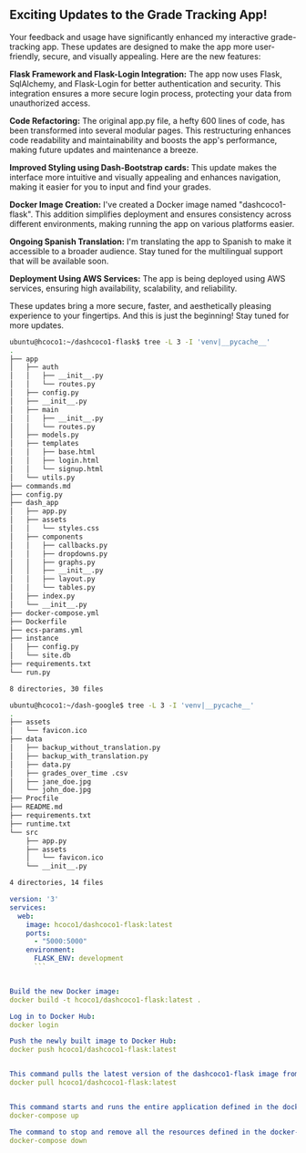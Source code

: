 ## Exciting Updates to the Grade Tracking App!

Your feedback and usage have significantly enhanced my interactive grade-tracking app. These updates are designed to make the app more user-friendly, secure, and visually appealing. Here are the new features:

**Flask Framework and Flask-Login Integration:** The app now uses Flask, SqlAlchemy, and Flask-Login for better authentication and security. This integration ensures a more secure login process, protecting your data from unauthorized access.

**Code Refactoring:** The original app.py file, a hefty 600 lines of code, has been transformed into several modular pages. This restructuring enhances code readability and maintainability and boosts the app's performance, making future updates and maintenance a breeze. 

**Improved Styling using Dash-Bootstrap cards:** This update makes the interface more intuitive and visually appealing and enhances navigation, making it easier for you to input and find your grades.

**Docker Image Creation:** I've created a Docker image named "dashcoco1-flask". This addition simplifies deployment and ensures consistency across different environments, making running the app on various platforms easier.

**Ongoing Spanish Translation:** I'm translating the app to Spanish to make it accessible to a broader audience. Stay tuned for the multilingual support that will be available soon.

**Deployment Using AWS Services:** The app is being deployed using AWS services, ensuring high availability, scalability, and reliability. 

These updates bring a more secure, faster, and aesthetically pleasing experience to your fingertips. And this is just the beginning! Stay tuned for more updates.


```bash
ubuntu@hcoco1:~/dashcoco1-flask$ tree -L 3 -I 'venv|__pycache__'
.
├── app
│   ├── auth
│   │   ├── __init__.py
│   │   └── routes.py
│   ├── config.py
│   ├── __init__.py
│   ├── main
│   │   ├── __init__.py
│   │   └── routes.py
│   ├── models.py
│   ├── templates
│   │   ├── base.html
│   │   ├── login.html
│   │   └── signup.html
│   └── utils.py
├── commands.md
├── config.py
├── dash_app
│   ├── app.py
│   ├── assets
│   │   └── styles.css
│   ├── components
│   │   ├── callbacks.py
│   │   ├── dropdowns.py
│   │   ├── graphs.py
│   │   ├── __init__.py
│   │   ├── layout.py
│   │   └── tables.py
│   ├── index.py
│   └── __init__.py
├── docker-compose.yml
├── Dockerfile
├── ecs-params.yml
├── instance
│   ├── config.py
│   └── site.db
├── requirements.txt
└── run.py

8 directories, 30 files
```


```bash
ubuntu@hcoco1:~/dash-google$ tree -L 3 -I 'venv|__pycache__'
.
├── assets
│   └── favicon.ico
├── data
│   ├── backup_without_translation.py
│   ├── backup_with_translation.py
│   ├── data.py
│   ├── grades_over_time .csv
│   ├── jane_doe.jpg
│   └── john_doe.jpg
├── Procfile
├── README.md
├── requirements.txt
├── runtime.txt
└── src
    ├── app.py
    ├── assets
    │   └── favicon.ico
    └── __init__.py

4 directories, 14 files
```



```yml
version: '3'
services:
  web:
    image: hcoco1/dashcoco1-flask:latest
    ports:
      - "5000:5000"
    environment:
      FLASK_ENV: development
      ```


Build the new Docker image:
docker build -t hcoco1/dashcoco1-flask:latest .

Log in to Docker Hub:
docker login

Push the newly built image to Docker Hub:
docker push hcoco1/dashcoco1-flask:latest


This command pulls the latest version of the dashcoco1-flask image from the Docker Hub repository owned by the user hcoco1. It ensures that the local Docker environment has the most recent version of the specified Docker image:
docker pull hcoco1/dashcoco1-flask:latest


This command starts and runs the entire application defined in the docker-compose.yml file. Docker Compose is a tool for defining and running multi-container Docker applications:
docker-compose up

The command to stop and remove all the resources defined in the docker-compose.yml file:
docker-compose down


